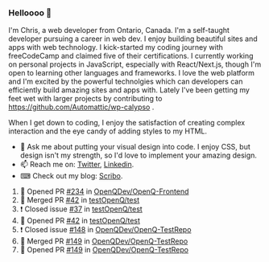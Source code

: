 ### Helloooo 👋

I'm Chris, a web developer from Ontario, Canada. I'm a self-taught developer pursuing a career in web dev. I enjoy building beautiful sites and apps with web technology.
I kick-started my coding journey with freeCodeCamp and claimed five of their certifications.  I currently working on personal projects in JavaScript, especially with React/Next.js, though I'm open to learning other languages and frameworks. I love the web platform and I'm excited by the powerful technolgies which can developers can efficiently build amazing sites and apps with. Lately I've been getting my feet wet with larger projects by contributing to https://github.com/Automattic/wp-calypso .

When I get down to coding, I enjoy the satisfaction of creating complex interaction and the eye candy of adding styles to my HTML. 

- 💬 Ask me about putting your visual design into code. I enjoy CSS, but design isn't my strength, so I'd love to implement your amazing design.
- 📫 Reach me on: [Twitter](https://twitter.com/Christo28120856), [Linkedin](https://www.linkedin.com/in/christopher-stevers-07b9a5204/).
- ⌨ Check out my blog: [Scribo](https://christopherstevers.cf).
<!--
**Christopher-Stevers/Christopher-Stevers** is a ✨ _special_ ✨ repository because its `README.md` (this file) appears on your GitHub profile.

Here are some ideas to get you started:

- 🔭 I’m currently working on ...
- 🌱 I’m currently learning ...
- 👯 I’m looking to collaborate on ...
- 🤔 I’m looking for help with ...
- 😄 Pronouns: ...
- ⚡ Fun fact: ...
-->

<!--START_SECTION:activity-->
1. 💪 Opened PR [#234](https://github.com/OpenQDev/OpenQ-Frontend/pull/234) in [OpenQDev/OpenQ-Frontend](https://github.com/OpenQDev/OpenQ-Frontend)
2. 🎉 Merged PR [#42](https://github.com/testOpenQ/test/pull/42) in [testOpenQ/test](https://github.com/testOpenQ/test)
3. ❗️ Closed issue [#37](https://github.com/testOpenQ/test/issues/37) in [testOpenQ/test](https://github.com/testOpenQ/test)
4. 💪 Opened PR [#42](https://github.com/testOpenQ/test/pull/42) in [testOpenQ/test](https://github.com/testOpenQ/test)
5. ❗️ Closed issue [#148](https://github.com/OpenQDev/OpenQ-TestRepo/issues/148) in [OpenQDev/OpenQ-TestRepo](https://github.com/OpenQDev/OpenQ-TestRepo)
6. 🎉 Merged PR [#149](https://github.com/OpenQDev/OpenQ-TestRepo/pull/149) in [OpenQDev/OpenQ-TestRepo](https://github.com/OpenQDev/OpenQ-TestRepo)
7. 💪 Opened PR [#149](https://github.com/OpenQDev/OpenQ-TestRepo/pull/149) in [OpenQDev/OpenQ-TestRepo](https://github.com/OpenQDev/OpenQ-TestRepo)
<!--END_SECTION:activity-->
